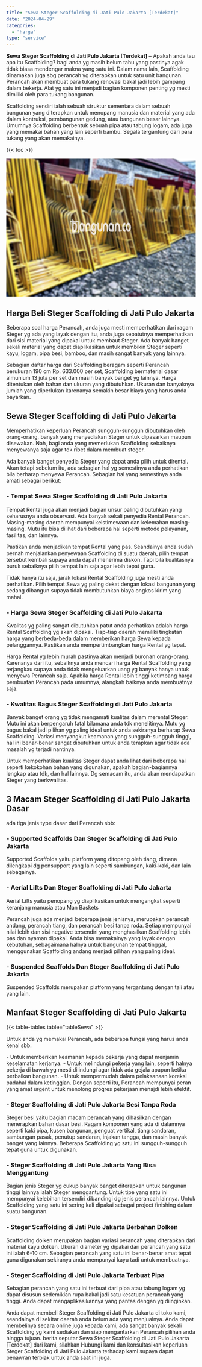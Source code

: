 ```yaml
---
title: "Sewa Steger Scaffolding di Jati Pulo Jakarta [Terdekat]"
date: "2024-04-29"
categories: 
  - "harga"
type: "service"
---
```


**Sewa Steger Scaffolding di Jati Pulo Jakarta \[Terdekat\]** – Apakah anda tau apa itu Scaffolding? bagi anda yg masih belum tahu yang pastinya agak tidak biasa mendengar makna yang satu ini. Dalam nama lain, Scaffolding dinamakan juga sbg perancah yg diterapkan untuk satu unit bangunan. Perancah akan membuat para tukang renovasi bakal jadi lebih gampang dalam bekerja. Alat yg satu ini menjadi bagian komponen penting yg mesti dimiliki oleh para tukang bangunan.

Scaffolding sendiri ialah sebuah struktur sementara dalam sebuah bangunan yang diterapkan untuk menopang manusia dan material yang ada dalam kontruksi, pembangunan gedung, atau bangunan besar lainnya. Umumnya Scaffolding berbentuk sebuah pipa atau tabung logam, ada juga yang memakai bahan yang lain seperti bambu. Segala tergantung dari para tukang yang akan memakainya.

{{< toc >}}

![Sewa Steger Scaffolding di Jati Pulo Jakarta [Terdekat]](/images/sewa-scaffolding-steger-26.png)

## Harga Beli Steger Scaffolding di Jati Pulo Jakarta

Beberapa soal harga Perancah, anda juga mesti memperhatikan dari ragam Steger yg ada yang layak dengan itu, anda juga sepatutnya memperhatikan dari sisi material yang dipakai untuk membaut Steger. Ada banyak banget sekali material yang dapat diaplikasikan untuk membikin Steger seperti kayu, logam, pipa besi, bamboo, dan masih sangat banyak yang lainnya.

Sebagian daftar harga dari Scaffolding beragam seperti Perancah berukuran 190 cm Rp. 633.000 per set, Scaffolding bermaterial dasar almunium 13 juta per set dan masih banyak banget yg lainnya. Harga ditentukan oleh bahan dan ukuran yang dibutuhkan. Ukuran dan banyaknya jumlah yang diperlukan karenanya semakin besar biaya yang harus anda bayarkan.

## Sewa Steger Scaffolding di Jati Pulo Jakarta

Memperhatikan keperluan Perancah sungguh-sungguh dibutuhkan oleh orang-orang, banyak yang menyediakan Steger untuk dipasarkan maupun disewakan. Nah, bagi anda yang memerlukan Scaffolding sebaiknya menyewanya saja agar tdk ribet dalam membuat steger.

Ada banyak banget penyedia Steger yang dapat anda pilih untuk dirental. Akan tetapi sebelum itu, ada sebagian hal yg semestinya anda perhatikan bila berharap menyewa Perancah. Sebagian hal yang semestinya anda amati sebagai berikut:

### \- Tempat Sewa Steger Scaffolding di Jati Pulo Jakarta

Tempat Rental juga akan menjadi bagian unsur paling dibutuhkan yang seharusnya anda observasi. Ada banyak sekali penyedia Rental Perancah. Masing-masing daerah mempunyai keistimewaan dan kelemahan masing-masing. Mutu itu bisa dilihat dari beberapa hal seperti metode pelayanan, fasilitas, dan lainnya.

Pastikan anda menjadikan tempat Rental yang pas. Seandainya anda sudah pernah menjalankan penyewaan Scaffolding di suatu daerah, pilih tempat tersebut kembali supaya anda dapat menerima diskon. Tapi bila kualitasnya buruk sebaiknya pilih tempat lain saja agar lebih tepat guna.

Tidak hanya itu saja, jarak lokasi Rental Scaffolding juga mesti anda perhatikan. Pilih tempat Sewa yg paling dekat dengan lokasi bangunan yang sedang dibangun supaya tidak membutuhkan biaya ongkos kirim yang mahal.

### \- Harga Sewa Steger Scaffolding di Jati Pulo Jakarta

Kwalitas yg paling sangat dibutuhkan patut anda perhatikan adalah harga Rental Scaffolding yg akan dipakai. Tiap-tiap daerah memiliki tingkatan harga yang berbeda-beda dalam memberikan harga Sewa kepada pelanggannya. Pastikan anda mempertimbangkan harga Rental yg tepat.

Harga Rental yg lebih murah pastinya akan menjadi buronan orang-orang. Karenanya dari itu, sebaiknya anda mencari harga Rental Scaffolding yang terjangkau supaya anda tidak mengeluarkan uang yg banyak hanya untuk menyewa Perancah saja. Apabila harga Rental lebih tinggi ketimbang harga pembuatan Perancah pada umumnya, alangkah baiknya anda membuatnya saja.

### \- Kwalitas Bagus Steger Scaffolding di Jati Pulo Jakarta

Banyak banget orang yg tidak mengamati kualitas dalam merental Steger. Mutu ini akan berpengaruh fatal bilamana anda tdk menelitinya. Mutu yg bagus bakal jadi pilihan yg paling ideal untuk anda sekiranya berharap Sewa Scaffolding. Variasi menyangkut keamanan yang sungguh-sungguh tinggi, hal ini benar-benar sangat dibutuhkan untuk anda terapkan agar tidak ada masalah yg terjadi nantinya.

Untuk memperhatikan kualitas Steger dapat anda lihat dari beberapa hal seperti kekokohan bahan yang digunakan, apakah bagian-bagiannya lengkap atau tdk, dan hal lainnya. Dg semacam itu, anda akan mendapatkan Steger yang berkwalitas.

## 3 Macam Steger Scaffolding di Jati Pulo Jakarta Dasar

ada tiga jenis type dasar dari Perancah sbb:

### \- Supported Scaffolds Dan Steger Scaffolding di Jati Pulo Jakarta

Supported Scaffolds yaitu platform yang ditopang oleh tiang, dimana dilengkapi dg pensupport yang lain seperti sambungan, kaki-kaki, dan lain sebagainya.

### \- Aerial Lifts Dan Steger Scaffolding di Jati Pulo Jakarta

Aerial Lifts yaitu penopang yg diaplikasikan untuk mengangkat seperti keranjang manusia atau Man Baskets

Perancah juga ada menjadi beberapa jenis jenisnya, merupakan perancah andang, perancah tiang, dan perancah besi tanpa roda. Setiap mempunyai nilai lebih dan sisi negative tersendiri yang menghasilkan Scaffolding lebih pas dan nyaman dipakai. Anda bisa memakainya yang layak dengan kebutuhan, sebagaimana halnya untuk bangunan tempat tinggal, menggunakan Scaffolding andang menjadi pilihan yang paling ideal.

### \- Suspended Scaffolds Dan Steger Scaffolding di Jati Pulo Jakarta

Suspended Scaffolds merupakan platform yang tergantung dengan tali atau yang lain.

## Manfaat Steger Scaffolding di Jati Pulo Jakarta

{{< table-tables table="tableSewa" >}}

Untuk anda yg memakai Perancah, ada beberapa fungsi yang harus anda kenal sbb:

\- Untuk memberikan keamanan kepada pekerja yang dapat menjamin keselamatan kerjanya. - Untuk melindungi pekerja yang lain, seperti halnya pekerja di bawah yg mesti dilindungi agar tidak ada gejala apapun ketika perbaikan bangunan. - Untuk mempermudah dalam pelaksanaan koreksi padahal dalam ketinggian. Dengan seperti itu, Perancah mempunyai peran yang amat urgent untuk menolong progres pekerjaan menajdi lebih efektif.

### \- Steger Scaffolding di Jati Pulo Jakarta Besi Tanpa Roda

Steger besi yaitu bagian macam perancah yang dihasilkan dengan menerapkan bahan dasar besi. Ragam komponen yang ada di dalamnya seperti kaki pipa, kusen bangunan, penguat vertikal, tiang sandaran, sambungan pasak, penutup sandaran, injakan tangga, dan masih banyak banget yang lainnya. Beberapa Scaffolding yg satu ini sungguh-sungguh tepat guna untuk digunakan.

### \- Steger Scaffolding di Jati Pulo Jakarta Yang Bisa Menggantung

Bagian jenis Steger yg cukup banyak banget diterapkan untuk bangunan tinggi lainnya ialah Steger menggantung. Untuk tipe yang satu ini mempunyai kelebihan tersendiri dibandingi dg jenis perancah lainnya. Untuk Scaffolding yang satu ini sering kali dipakai sebagai project finishing dalam suatu bangunan.

### \- Steger Scaffolding di Jati Pulo Jakarta Berbahan Dolken

Scaffolding dolken merupakan bagian variasi perancah yang diterapkan dari material kayu dolken. Ukuran diameter yg dipakai dari perancah yang satu ini ialah 6-10 cm. Sebagian perancah yang satu ini benar-benar amat tepat guna digunakan sekiranya anda mempunyai kayu tadi untuk membuatnya.

### \- Steger Scaffolding di Jati Pulo Jakarta Terbuat Pipa

Sebagian perancah yang satu ini terbuat dari pipa atau tabung logam yg dapat disusun sedemikian rupa bakal jadi satu kesatuan perancah yang tinggi. Anda dapat mengaplikasikannya yang pantas dengan yg diinginkan.

Anda dapat membeli Steger Scaffolding di Jati Pulo Jakarta di toko kami, seandainya di sekitar daerah anda belum ada yang menjualnya. Anda dapat membelinya secara online juga kepada kami, ada sangat banyak sekali Scaffolding yg kami sediakan dan siap mengantarkan Perancah pilihan anda hingga tujuan. berita seputar Sewa Steger Scaffolding di Jati Pulo Jakarta \[Terdekat\] dari kami, silahkan Hubungi kami dan konsultasikan keperluan Steger Scaffolding di Jati Pulo Jakarta terhadap kami supaya dapat penawran terbiak untuk anda saat ini juga.
